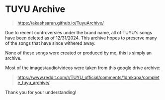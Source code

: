 # TUYU Archive

> https://akashsaran.github.io/TuyuArchive/

Due to recent controversies under the brand name, all of TUYU's songs have been deleted as of 12/31/2024. This archive hopes to preserve many of the songs that have since withered away.

None of these songs were created or produced by me, this is simply an archive. 

Most of the images/audio/videos were taken from this google drive archive: 

>https://www.reddit.com/r/TUYU_official/comments/1dmkqpa/complete_tuyu_archive/

Thank you for your understanding!
